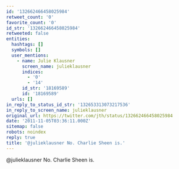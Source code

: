 ```yaml
---
id: '132662466458025984'
retweet_count: '0'
favorite_count: '0'
id_str: '132662466458025984'
retweeted: false
entities:
  hashtags: []
  symbols: []
  user_mentions:
    - name: Julie Klausner
      screen_name: julieklausner
      indices:
        - '0'
        - '14'
      id_str: '18169589'
      id: '18169589'
  urls: []
in_reply_to_status_id_str: '132653313073217536'
in_reply_to_screen_name: julieklausner
original_url: https://twitter.com/jth/status/132662466458025984
date: '2011-11-05T03:36:11.000Z'
sitemap: false
robots: noindex
reply: true
title: '@julieklausner No. Charlie Sheen is.'
---
```


@julieklausner No. Charlie Sheen is.